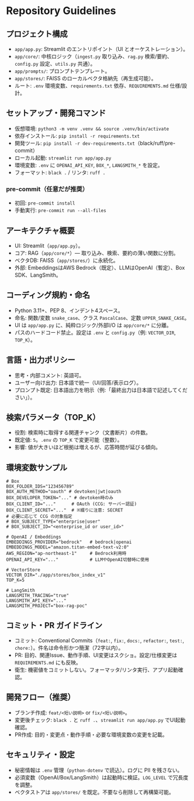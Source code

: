 # Repository Guidelines

## プロジェクト構成
- `app/app.py`: Streamlit のエントリポイント（UI とオーケストレーション）。
- `app/core/`: 中核ロジック（`ingest.py` 取り込み、`rag.py` 検索/要約、`config.py` 設定、`utils.py` 共通）。
- `app/prompts/`: プロンプトテンプレート。
- `app/stores/`: FAISS のローカルベクタ格納先（再生成可能）。
- ルート: `.env` 環境変数、`requirements.txt` 依存、`REQUIREMENTS.md` 仕様/設計。

## セットアップ・開発コマンド
- 仮想環境: `python3 -m venv .venv && source .venv/bin/activate`
- 依存インストール: `pip install -r requirements.txt`
- 開発ツール: `pip install -r dev-requirements.txt`（black/ruff/pre-commit）
- ローカル起動: `streamlit run app/app.py`
- 環境変数: `.env` に `OPENAI_API_KEY`, `BOX_*`, `LANGSMITH_*` を設定。
- フォーマット: `black .` / リンタ: `ruff .`

### pre-commit（任意だが推奨）
- 初回: `pre-commit install`
- 手動実行: `pre-commit run --all-files`

## アーキテクチャ概要
- UI: Streamlit（`app/app.py`）。
- コア: RAG（`app/core/*`）— 取り込み、検索、要約の薄い関数に分割。
- ベクタDB: FAISS（`app/stores/`）に永続化。
- 外部: EmbeddingsはAWS Bedrock（既定）、LLMはOpenAI（暫定）、Box SDK、LangSmith。

## コーディング規約・命名
- Python 3.11+、PEP 8、インデント4スペース。
- 命名: 関数/変数 `snake_case`、クラス `PascalCase`、定数 `UPPER_SNAKE_CASE`。
- UI は `app/app.py` に、純粋ロジック/外部I/O は `app/core/*` に分離。
- パスのハードコード禁止。設定は `.env` と `config.py`（例: `VECTOR_DIR`, `TOP_K`）。

## 言語・出力ポリシー
- 思考・内部コメント: 英語可。
- ユーザー向け出力: 日本語で統一（UI/回答/表示ログ）。
- プロンプト既定: 日本語出力を明示（例:「最終出力は日本語で記述してください」）。

## 検索パラメータ（TOP_K）
- 役割: 検索時に取得する関連チャンク（文書断片）の件数。
- 既定値: `5`。`.env` の `TOP_K` で変更可能（整数）。
- 影響: 値が大きいほど根拠は増えるが、応答時間が延びる傾向。

## 環境変数サンプル
```
# Box
BOX_FOLDER_IDS="123456789"
BOX_AUTH_METHOD="oauth" # devtoken|jwt|oauth
BOX_DEVELOPER_TOKEN="..." # devtoken時のみ
BOX_CLIENT_ID="..."      # OAuth (CCG: サーバー認証)
BOX_CLIENT_SECRET="..."  # ※綴りに注意: SECRET
# 必要に応じて CCG の対象指定
# BOX_SUBJECT_TYPE="enterprise|user"
# BOX_SUBJECT_ID="<enterprise_id or user_id>"

# OpenAI / Embeddings
EMBEDDINGS_PROVIDER="bedrock"   # bedrock|openai
EMBEDDINGS_MODEL="amazon.titan-embed-text-v2:0"
AWS_REGION="ap-northeast-1"     # Bedrock利用時
OPENAI_API_KEY="..."            # LLMやOpenAI切替時に使用

# VectorStore
VECTOR_DIR="./app/stores/box_index_v1"
TOP_K=5

# LangSmith
LANGSMITH_TRACING="true"
LANGSMITH_API_KEY="..."
LANGSMITH_PROJECT="box-rag-poc"
```


## コミット・PR ガイドライン
- コミット: Conventional Commits（`feat:`, `fix:`, `docs:`, `refactor:`, `test:`, `chore:`）。件名は命令形かつ簡潔（72字以内）。
- PR: 目的、関連Issue、動作手順、UI変更はスクショ。設定/仕様変更は `REQUIREMENTS.md` にも反映。
- 衛生: 機密値をコミットしない。フォーマッタ/リンタ実行、アプリ起動確認。

## 開発フロー（推奨）
- ブランチ作成: `feat/<短い説明>` or `fix/<短い説明>`。
- 変更後チェック: `black .` と `ruff .`、`streamlit run app/app.py` でUI起動確認。
- PR作成: 目的・変更点・動作手順・必要な環境変数の変更を記載。

## セキュリティ・設定
- 秘密情報は `.env` 管理（`python-dotenv` で読込）。ログに PII を残さない。
- 必須変数（OpenAI/Box/LangSmith）は起動時に検証。`LOG_LEVEL` で冗長度を調整。
- ベクタストアは `app/stores/` を既定。不要なら削除して再構築可能。

